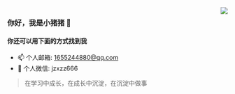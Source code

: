 <img src="https://github-readme-stats.yezihaohao.vercel.app/api?username=zxb1655&show_icons=true&icon_color=805AD5&text_color=718096&hide_title=true&bg_color=FF000000" align="right" />

### 你好，我是小猪猪 👋

#### 你还可以用下面的方式找到我

- 📫 个人邮箱: 1655244880@qq.com
- 💬 个人微信: jzxzz666

> 在学习中成长，在成长中沉淀，在沉淀中做事

